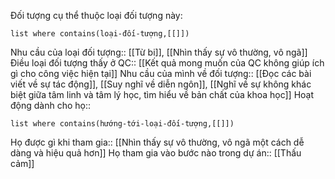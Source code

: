 Đối tượng cụ thể thuộc loại đối tượng này:
```dataview 
list where contains(loại-đối-tượng,[[]])
```
Nhu cầu của loại đối tượng:: [[Từ bi]], [[Nhìn thấy sự vô thường, vô ngã]]
Điều loại đối tượng thấy ở QC:: [[Kết quả mong muốn của QC không giúp ích gì cho công việc hiện tại]]
Nhu cầu của mình về đối tượng:: [[Đọc các bài viết về sự tác động]], [[Suy nghĩ về diễn ngôn]], [[Nghĩ về sự không khác biệt giữa tâm linh và tâm lý học, tìm hiểu về bản chất của khoa học]]
Hoạt động dành cho họ::
```dataview
list where contains(hướng-tới-loại-đối-tượng,[[]])
```

Họ được gì khi tham gia:: [[Nhìn thấy sự vô thường, vô ngã một cách dễ dàng và hiệu quả hơn]]
Họ tham gia vào bước nào trong dự án:: [[Thấu cảm]]